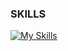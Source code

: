 ### SKILLS

[![My Skills](https://skillicons.dev/icons?i=azure,html,css,java,python)](https://skillicons.dev)

